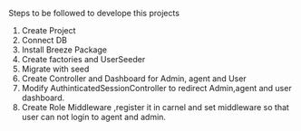 Steps to be followed to develope this projects

1) Create Project
2) Connect DB
3) Install Breeze Package
4) Create factories and UserSeeder
5) Migrate with seed
6) Create Controller and Dashboard for Admin, agent and User
7) Modify AuthinticatedSessionController to redirect Admin,agent and user dashboard.
8) Create Role Middleware ,register it in carnel and set middleware so that user can not login to agent and admin.